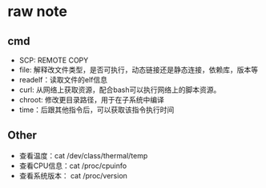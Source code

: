 # raw note
## cmd
- SCP: REMOTE COPY
- file: 解释改文件类型，是否可执行，动态链接还是静态连接，依赖库，版本等
- readelf：读取文件的elf信息
- curl: 从网络上获取资源，配合bash可以执行网络上的脚本资源。
- chroot: 修改更目录路径，用于在子系统中编译
- time：后跟其他指令后，可以获取该指令执行时间

## Other
- 查看温度：cat /dev/class/thermal/temp
- 查看CPU信息：cat /proc/cpuinfo
- 查看系统版本： cat /proc/version
